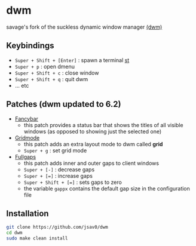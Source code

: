 # dwm
savage's fork of the suckless dynamic window manager [(dwm)](https://dwm.suckless.org/)

## Keybindings
- `Super + Shift + [Enter]` : spawn a terminal [st](https://github.com/jsav0/st)
- `Super + p` : open dmenu
- `Super + Shift + c` : close window
- `Super + Shift + q` : quit dwm
- ... etc

## Patches (dwm updated to 6.2)
- [Fancybar](https://dwm.suckless.org/patches/fancybar/)
  - this patch provides a status bar that shows the titles of all visible windows (as opposed to showing just the selected one)
- [Gridmode](https://dwm.suckless.org/patches/gridmode/)
  - this patch adds an extra layout mode to dwm called **grid** 
  - `Super + g` : set grid mode
- [Fullgaps](https://dwm.suckless.org/patches/fullgaps/)
  - this patch adds inner and outer gaps to client windows 
  - `Super + [-]` : decrease gaps 
  - `Super + [=]` : increase gaps
  - `Super + Shift + [=]` : sets gaps to zero
  - the variable `gappx` contains the default gap size in the configuration file


## Installation
```bash
git clone https://github.com/jsav0/dwm
cd dwm
sudo make clean install
```

